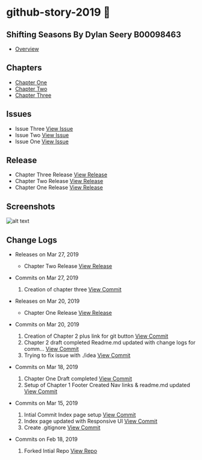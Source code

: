 # github-story-2019 :closed_book:
## Shifting Seasons By Dylan Seery B00098463
- [Overview](https://dylanseery17.github.io/github-story-2019/)

## Chapters
- [Chapter One](https://dylanseery17.github.io/github-story-2019/ChapterOne.html)
- [Chapter Two](https://dylanseery17.github.io/github-story-2019/ChapterTwo.html)
- [Chapter Three](https://dylanseery17.github.io/github-story-2019/ChapterThree.html)

## Issues
- Issue Three  [View Issue](https://github.com/Dylanseery17/github-story-2019/issues/3)
- Issue Two  [View Issue](https://github.com/Dylanseery17/github-story-2019/issues/2)
- Issue One  [View Issue](https://github.com/Dylanseery17/github-story-2019/issues/1)


## Release
- Chapter Three Release  [View Release](https://github.com/Dylanseery17/github-story-2019/releases/tag/v3)
- Chapter Two Release  [View Release](https://github.com/Dylanseery17/github-story-2019/releases/tag/v2)
- Chapter One Release  [View Release](https://github.com/Dylanseery17/github-story-2019/releases/tag/v1)

## Screenshots

![alt text](https://i.makeagif.com/media/3-28-2019/rptEbZ.gif)

## Change Logs
- Releases on Mar 27, 2019
    - Chapter Two Release  [View Release](https://github.com/Dylanseery17/github-story-2019/releases/tag/v2)

- Commits on Mar 27, 2019
    1. Creation of chapter three [View Commit](https://github.com/Dylanseery17/github-story-2019/tree/6ae6bc156193a76af18672f226cd96c782cae99b)

- Releases on Mar 20, 2019
    - Chapter One Release [View Release](https://github.com/Dylanseery17/github-story-2019/releases/tag/v1)

- Commits on Mar 20, 2019
    1. Creation of Chapter 2 plus link for git button [View Commit](https://github.com/Dylanseery17/github-story-2019/tree/0d8ce83b269ff0c8dea70b83fb3829a32fe916ed)
    2. Chapter 2 draft completed Readme.md updated with change logs for comm… [View Commit](https://github.com/Dylanseery17/github-story-2019/tree/469a5d6e1e065c7e93984110cca43ad04402792b)
    3. Trying to fix issue with ./idea [View Commit](https://github.com/Dylanseery17/github-story-2019/tree/ae28d3dd49ae39c2311bc472a6dbd927d39be7e8)

- Commits on Mar 18, 2019
    1. Chapter One Draft completed [View Commit](https://github.com/Dylanseery17/github-story-2019/tree/5653c7323b3ab7d3aeebd491d4d63d59d042dd5a)
    2. Setup of Chapter 1 Footer Created Nav links & readme.md updated [View Commit](https://github.com/Dylanseery17/github-story-2019/tree/178990a6f95dec8502e04193a5364c4fc5bfa4ad)

- Commits on Mar 15, 2019
    1. Intial Commit Index page setup [View Commit](https://github.com/Dylanseery17/github-story-2019/tree/704aaf5ab90478f74a09abdd82d0211c2f8a9ec0)
    2. Index page updated with Responsive UI [View Commit](https://github.com/Dylanseery17/github-story-2019/tree/d7e59c7fc585e9775303b5e7de583e73f2535efe)
    3. Create .gitignore [View Commit](https://github.com/Dylanseery17/github-story-2019/tree/aeb76e6b2352ae72c0deb4cc3bb9dd286272fb08)

- Commits on Feb 18, 2019
    1. Forked Intial Repo [View Repo](https://github.com/Dylanseery17/github-story-2019/tree/123c44a1025d4d4442979ee592f6defe92bc299e)